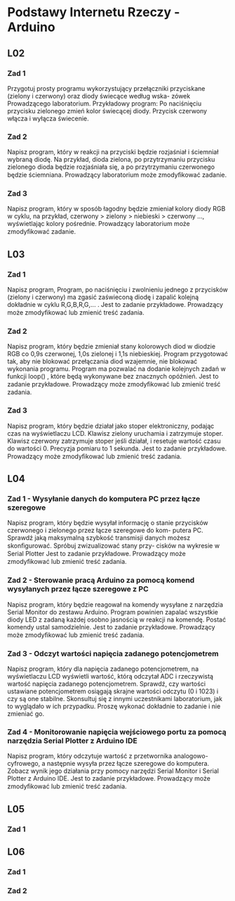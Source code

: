 # Podstawy Internetu Rzeczy - Arduino

## L02

### Zad 1

Przygotuj prosty programu wykorzystujący przełączniki przyciskane (zielony i czerwony) oraz diody świecące według wska-
zówek Prowadzącego laboratorium. Przykładowy program: Po naciśnięciu przycisku zielonego zmień kolor świecącej diody.
Przycisk czerwony włącza i wyłącza świecenie.

### Zad 2

Napisz program, który w reakcji na przyciski będzie rozjaśniał i ściemniał wybraną diodę. Na przykład, dioda zielona, po
przytrzymaniu przycisku zielonego dioda będzie rozjaśniała się, a po przytrzymaniu czerwonego będzie ściemniana.
Prowadzący laboratorium może zmodyﬁkować zadanie.

### Zad 3

Napisz program, który w sposób łagodny będzie zmieniał kolory diody RGB w cyklu, na przykład, czerwony > zielony >
niebieski > czerwony ..., wyświetlając kolory pośrednie.
Prowadzący laboratorium może zmodyﬁkować zadanie.

## L03

### Zad 1

Napisz program, Program, po naciśnięciu i zwolnieniu jednego z przycisków (zielony i czerwony) ma zgasić zaświeconą diodę
i zapalić kolejną dokładnie w cyklu R,G,B,R,G,... .
Jest to zadanie przykładowe. Prowadzący może zmodyﬁkować lub zmienić treść zadania.

### Zad 2

Napisz program, który będzie zmieniał stany kolorowych diod w diodzie RGB co 0,9s czerwonej, 1,0s zielonej i 1,1s niebieskiej.
Program przygotować tak, aby nie blokować przełączania diod wzajemnie, nie blokować wykonania programu. Program ma
pozwalać na dodanie kolejnych zadań w funkcji loop() , które będą wykonywane bez znacznych opóźnień.
Jest to zadanie przykładowe. Prowadzący może zmodyﬁkować lub zmienić treść zadania.

### Zad 3

Napisz program, który będzie działał jako stoper elektroniczny, podając czas na wyświetlaczu LCD. Klawisz zielony uruchamia
i zatrzymuje stoper. Klawisz czerwony zatrzymuje stoper jeśli działał, i resetuje wartość czasu do wartości 0. Precyzja pomiaru
to 1 sekunda.
Jest to zadanie przykładowe. Prowadzący może zmodyﬁkować lub zmienić treść zadania.

## L04

### Zad 1 - Wysyłanie danych do komputera PC przez łącze szeregowe

Napisz program, który będzie wysyłał informację o stanie przycisków czerwonego i zielonego przez łącze szeregowe do kom-
putera PC. Sprawdź jaką maksymalną szybkość transmisji danych możesz skonﬁgurować. Spróbuj zwizualizować stany przy-
cisków na wykresie w Serial Plotter
Jest to zadanie przykładowe. Prowadzący może zmodyﬁkować lub zmienić treść zadania.

### Zad 2 - Sterowanie pracą Arduino za pomocą komend wysyłanych przez łącze szeregowe z PC

Napisz program, który będzie reagował na komendy wysyłane z narzędzia Serial Monitor do zestawu Arduino. Program
powinien zapalać wszystkie diody LED z zadaną każdej osobno jasnością w reakcji na komendę. Postać komendy ustal
samodzielnie.
Jest to zadanie przykładowe. Prowadzący może zmodyﬁkować lub zmienić treść zadania.

### Zad 3 - Odczyt wartości napięcia zadanego potencjometrem

Napisz program, który dla napięcia zadanego potencjometrem, na wyświetlaczu LCD wyświetli wartość, którą odczytał ADC
i rzeczywistą wartość napięcia zadanego potencjometrem. Sprawdź, czy wartości ustawiane potencjometrem osiągają skrajne
wartości odczytu (0 i 1023) i czy są one stabilne. Skonsultuj się z innymi uczestnikami laboratorium, jak to wyglądało w ich
przypadku.
Proszę wykonać dokładnie to zadanie i nie zmieniać go.

### Zad 4 - Monitorowanie napięcia wejściowego portu za pomocą narzędzia Serial Plotter z Arduino IDE

Napisz program, który odczytuje wartość z przetwornika analogowo-cyfrowego, a następnie wysyła przez łącze szeregowe do
komputera. Zobacz wynik jego działania przy pomocy narzędzi Serial Monitor i Serial Plotter z Arduino IDE.
Jest to zadanie przykładowe. Prowadzący może zmodyﬁkować lub zmienić treść zadania.

## L05

### Zad 1

## L06

### Zad 1

### Zad 2
